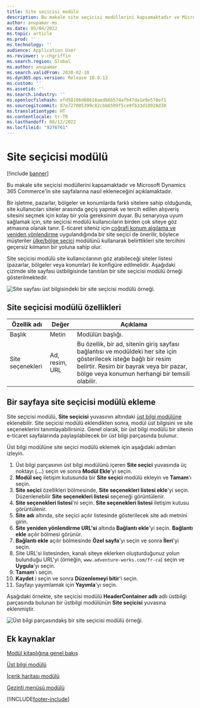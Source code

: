 ```yaml
---
title: Site seçicisi modülü
description: Bu makale site seçicisi modüllerini kapsamaktadır ve Microsoft Dynamics 365 Commerce'in site sayfalarına nasıl ekleneceğini açıklamaktadır.
author: anupamar-ms
ms.date: 05/04/2022
ms.topic: article
ms.prod: ''
ms.technology: ''
audience: Application User
ms.reviewer: v-chgriffin
ms.search.region: Global
ms.author: anupamar
ms.search.validFrom: 2020-02-10
ms.dyn365.ops.version: Release 10.0.13
ms.custom: ''
ms.assetid: ''
ms.search.industry: ''
ms.openlocfilehash: efd58206d88618aedb6b574afb47da1e9e578ef1
ms.sourcegitcommit: 87e727005399c82cbb6509f5ce9fb33d18928d30
ms.translationtype: HT
ms.contentlocale: tr-TR
ms.lasthandoff: 08/12/2022
ms.locfileid: "9276761"
---
```

# <a name="site-picker-module"></a>Site seçicisi modülü

[!include [banner](includes/banner.md)]

Bu makale site seçicisi modüllerini kapsamaktadır ve Microsoft Dynamics 365 Commerce'in site sayfalarına nasıl ekleneceğini açıklamaktadır.

Bir işletme, pazarlar, bölgeler ve konumlarda farklı sitelere sahip olduğunda, site kullanıcıları siteler arasında geçiş yapmak ve tercih edilen alışveriş sitesini seçmek için kolay bir yola gereksinim duyar. Bu senaryoya uyum sağlamak için, site seçicisi modülü kullanıcıların birden çok siteye göz atmasına olanak tanır. E-ticaret siteniz için [coğrafi konum algılama ve yeniden yönlendirme](geo-detection-redirection.md) uygulandığında bir site seçici de önerilir, böylece müşteriler [ülke/bölge seçici](country-region-picker-module.md) modülünü kullanarak belirttikleri site tercihini geçersiz kılmanın bir yoluna sahip olur. 

Site seçicisi modülü site kullanıcılarının göz atabileceği siteler listesi (pazarlar, bölgeler veya konumlar) ile konfigüre edilmelidir. Aşağıdaki çizimde site sayfası üstbilgisinde tanıtılan bir site seçicisi modülü örneği gösterilmektedir.

![Site sayfası üst bilgisindeki bir site seçicisi modülü örneği.](./media/ecommerce-sitepicker.PNG)

## <a name="site-picker-module-properties"></a>Site seçicisi modülü özellikleri

| Özellik adı | Değer                 | Açıklama |
|---------------|-----------------------|-------------|
| Başlık       | Metin                  | Modülün başlığı. |
| Site seçenekleri  | Ad, resim, URL      | Bu özellik, bir ad, sitenin giriş sayfası bağlantısı ve modüldeki her site için gösterilecek isteğe bağlı bir resim belirtir. Resim bir bayrak veya bir pazar, bölge veya konumun herhangi bir temsili olabilir. |

## <a name="add-a-site-picker-module-to-a-page"></a>Bir sayfaya site seçicisi modülü ekleme

Site seçicisi modülü, **Site seçicisi** yuvasının altındaki [üst bilgi modülüne](author-header-module.md) eklenebilir. Site seçicisi modülü eklendikten sonra, modül üst bilgisini ve site seçeneklerini tanımlayabilirsiniz. Genel olarak, bir üst bilgi modülü bir sitenin e-ticaret sayfalarında paylaşılabilecek bir üst bilgi parçasında bulunur. 

Üst bilgi modülüne site seçici modülü eklemek için aşağıdaki adımları izleyin.

1. Üst bilgi parçasının üst bilgi modülünü içeren **Site seçici** yuvasında üç noktayı (**...**) seçin ve sonra **Modül Ekle**'yi seçin.
1. **Modül seç** iletişim kutusunda bir **Site seçici** modülü ekleyin ve **Tamam**'ı seçin.
1. **Site seçici** özellikleri bölmesinde, **Site seçenekleri listesi ekle**'yi seçin. Düzenlenebilir **Site seçenekleri listesi** seçeneği görüntülenir.
1. **Site seçenekleri listesi**'ni seçin. **Site seçenekleri listesi** iletişim kutusu görüntülenir.
1. **Site adı** altında, site seçici açılır listesinde gösterilecek site adı metnini girin.
1. **Site yeniden yönlendirme URL'si** altında **Bağlantı ekle**'yi seçin. **Bağlantı ekle** açılır bölmesi görünür.
1. **Bağlantı ekle** açılır bölmesinde **Özel sayfa**'yı seçin ve sonra **İleri**'yi seçin.
1. Site URL'si listesinden, kanalı siteye eklerken oluşturduğunuz yolun bulunduğu URL'yi (örneğin, `www.adventure-works.com/fr-ca`) seçin ve **Uygula**'yı seçin.
1. **Tamam**'ı seçin.
1. **Kaydet** i seçin ve sonra **Düzenlemeyi bitir**'i seçin.
1. Sayfayı yayımlamak için **Yayımla**'yı seçin.

Aşağıdaki örnekte, site seçicisi modülü **HeaderContainer adlı**  adlı üstbilgi parçasında bulunan bir üstbilgi modülünün **Site seçicisi** yuvasına eklenmiştir.

![Üst bilgi parçasındakş bir site seçicisi modülü örneği.](./media/ecommerce-sitepicker-2.png)

## <a name="additional-resources"></a>Ek kaynaklar

[Modül kitaplığına genel bakış](starter-kit-overview.md)

[Üst bilgi modülü](author-header-module.md)

[İçerik haritası modülü](add-breadcrumb.md)

[Gezinti menüsü modülü](nav-menu-module.md)


[!INCLUDE[footer-include](../includes/footer-banner.md)]
